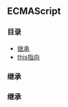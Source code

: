 ECMAScript
---
### 目录
- <a href="#prototype">继承</a>
- <a href="#this">this指向</a>

### <a name="prototype">继承</a>
### <a name="this">继承</a>
